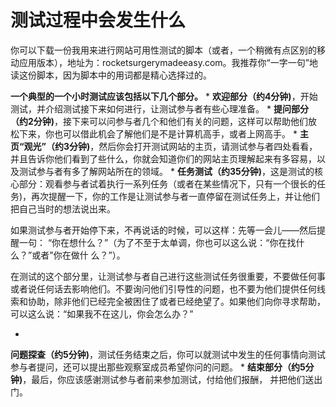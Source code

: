 # 测试过程中会发生什么

你可以下载一份我用来进行网站可用性测试的脚本（或者，一个稍微有点区别的移动应用版本），地址为：rocketsurgerymadeeasy.com。我推荐你“一字一句”地读这份脚本，因为脚本中的用词都是精心选择过的。

**一个典型的一个小时测试应该包括以下几个部分。**
* 
**欢迎部分（约4分钟)**，开始测试，并介绍测试接下来如何进行，让测试参与者有些心理准备。
* 
**提问部分（约2分钟)**，接下来可以问参与者几个和他们有关的问题，这样可以帮助他们放松下来，你也可以借此机会了解他们是不是计算机高手，或者上网高手。
* 
**主页“观光”（约3分钟)**，然后你会打开测试网站的主页，请测试参与者四处看看， 并且告诉你他们看到了些什么，你就会知道你们的网站主页理解起来有多容易，以及测试参与者有多了解网站所在的领域。
* 
**任务测试（约35分钟)**，这是测试的核心部分：观看参与者试着执行一系列任务（或者在某些情况下，只有一个很长的任务)，再次提醒一下，你的工作是让测试参与者一直停留在测试任务上，并让他们把自己当时的想法说出来。

如果测试参与者开始停下来，不再说话的时候，可以这样：先等一会儿——然后提醒一句：
“你在想什么？”（为了不至于太单调，你也可以这么说：“你在找什么？”或者"你在做什
么？”）。

在测试的这个部分里，让测试参与者自己进行这些测试任务很重要，不要做任何事或者说任何话去影响他们。不要询问他们引导性的问题，也不要为他们提供任何线索和协助，除非他们已经完全被困住了或者已经绝望了。如果他们向你寻求帮助，可以这么说：“如果我不在这儿，你会怎么办？”

* 
**问题探查（约5分钟)**，测试任务结束之后，你可以就测试中发生的任何事情向测试参与者提问，还可以提出那些观察室成员希望你问的问题。
* 
**结束部分（约5分钟)**，最后，你应该感谢测试参与者前来参加测试，付给他们报酬， 并把他们送出门。
